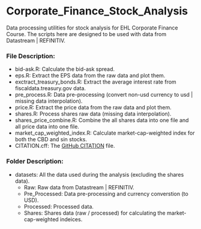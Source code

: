 # Corporate_Finance_Stock_Analysis
Data processing utilities for stock analysis for EHL Corporate Finance Course.
The scripts here are designed to be used with data from Datastream | REFINITIV.
### File Description:
- bid-ask.R: Calculate the bid-ask spread.
- eps.R: Extract the EPS data from the raw data and plot them.
- exctract_treasury_bonds.R: Extract the average interest rate from fiscaldata.treasury.gov data.
- pre_process.R: Data pre-processing (convert non-usd currency to usd | missing data interpolation).
- price.R: Extract the price data from the raw data and plot them.
- shares.R: Process shares raw data (missing data interpolation).
- shares_price_combine.R: Combine the all shares data into one file and all price data into one file.
- market_cap_weighted_index.R: Calculate market-cap-weighted index for both the CBD and sin stocks.
- CITATION.cff: The [GitHub CITATION] file.

### Folder Description:
- datasets: All the data used during the analysis (excluding the shares data).
  - Raw: Raw data from Datastream | REFINITIV.
  - Pre_Processed: Data pre-processing and currency converstion (to USD).
  - Processed: Processed data.
  - Shares: Shares data (raw / processed) for calculating the market-cap-weighted indeices.

[Github CITATION]: https://docs.github.com/en/repositories/managing-your-repositorys-settings-and-features/customizing-your-repository/about-citation-files


